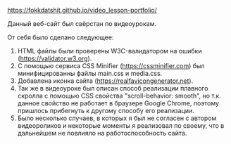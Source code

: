 https://fokkdatshit.github.io/video_lesson-portfolio/

Данный веб-сайт был свёрстан по видеоурокам.

От себя было сделано следующее:

1. HTML файлы были проверены W3C-валидатором на ошибки (https://validator.w3.org).
2. С помощью сервиса CSS Minifier (https://cssminifier.com) был минифицированны файлы main.css и media.css. 
3. Добавлена иконка сайта (https://realfavicongenerator.net).
4. Так же в видеоуроке был описан способ реализации плавного скролла с помощью CSS свойства "scroll-behavior: smooth", но т.к. данное свойство не работает в браузере Google Chrome, поэтому пришлось прибегнуть к другому способу его реализации.
5. Было несколько случаев, в которых я был не согласен с автором видеороликов и некоторые моменты я реализовал по своему, что в дальнейшем не повлияло на работоспособность сайта.
